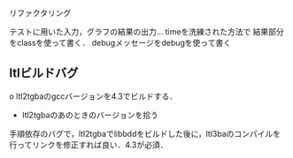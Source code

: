 リファクタリング


テストに用いた入力，グラフの結果の出力...
timeを洗練された方法で
結果部分をclassを使って書く．
debugメッセージをdebugを使って書く


ltlビルドバグ
---

o ltl2tgbaのgccバージョンを4.3でビルドする．
- ltl2tgbaのあのときのバージョンを拾う

手順依存のバグで，ltl2tgbaでlibbddをビルドした後に，ltl3baのコンパイルを行ってリンクを修正すれば良い．4.3が必須．
